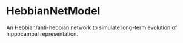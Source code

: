 # HebbianNetModel
An Hebbian/anti-hebbian network to simulate long-term evolution of hippocampal representation.
